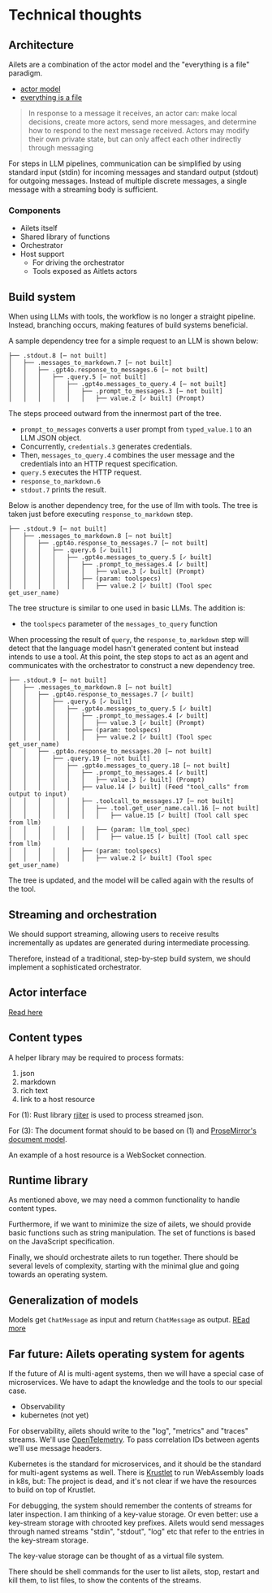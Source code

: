 # Technical thoughts

## Architecture

Ailets are a combination of the actor model and the "everything is a file" paradigm.

- [actor model](https://en.wikipedia.org/wiki/Actor_model)
- [everything is a file](https://en.wikipedia.org/wiki/Everything_is_a_file)

> In response to a message it receives, an actor can: make local decisions, create more actors, send more messages, and determine how to respond to the next message received. Actors may modify their own private state, but can only affect each other indirectly through messaging

For steps in LLM pipelines, communication can be simplified by using standard input (stdin) for incoming messages and standard output (stdout) for outgoing messages.  Instead of multiple discrete messages, a single message with a streaming body is sufficient.


### Components

- Ailets itself
- Shared library of functions
- Orchestrator
- Host support
  - For driving the orchestrator
  - Tools exposed as Aitlets actors


## Build system

When using LLMs with tools, the workflow is no longer a straight pipeline. Instead, branching occurs, making features of build systems beneficial.

A sample dependency tree for a simple request to an LLM is shown below:

```
├── .stdout.8 [⋯ not built]
│   ├── .messages_to_markdown.7 [⋯ not built]
│   │   ├── .gpt4o.response_to_messages.6 [⋯ not built]
│   │   │   ├── .query.5 [⋯ not built]
│   │   │   │   ├── .gpt4o.messages_to_query.4 [⋯ not built]
│   │   │   │   │   ├── .prompt_to_messages.3 [⋯ not built]
│   │   │   │   │   │   ├── value.2 [✓ built] (Prompt)
```

The steps proceed outward from the innermost part of the tree.

- `prompt_to_messages` converts a user prompt from `typed_value.1` to an LLM JSON object.
- Concurrently, `credentials.3` generates credentials.
- Then, `messages_to_query.4` combines the user message and the credentials into an HTTP request specification.
- `query.5` executes the HTTP request.
- `response_to_markdown.6`
- `stdout.7` prints the result.

Below is another dependency tree, for the use of llm with tools. The tree is taken just before executing `response_to_markdown` step.

```
├── .stdout.9 [⋯ not built]
│   ├── .messages_to_markdown.8 [⋯ not built]
│   │   ├── .gpt4o.response_to_messages.7 [⋯ not built]
│   │   │   ├── .query.6 [✓ built]
│   │   │   │   ├── .gpt4o.messages_to_query.5 [✓ built]
│   │   │   │   │   ├── .prompt_to_messages.4 [✓ built]
│   │   │   │   │   │   ├── value.3 [✓ built] (Prompt)
│   │   │   │   │   ├── (param: toolspecs)
│   │   │   │   │   │   ├── value.2 [✓ built] (Tool spec get_user_name)
```

The tree structure is similar to one used in basic LLMs. The addition is:

- the `toolspecs` parameter of the `messages_to_query` function

When processing the result of `query`, the `response_to_markdown` step will detect that the language model hasn't generated content but instead intends to use a tool. At this point, the step stops to act as an agent and communicates with the orchestrator to construct a new dependency tree.

```
├── .stdout.9 [⋯ not built]
│   ├── .messages_to_markdown.8 [⋯ not built]
│   │   ├── .gpt4o.response_to_messages.7 [✓ built]
│   │   │   ├── .query.6 [✓ built]
│   │   │   │   ├── .gpt4o.messages_to_query.5 [✓ built]
│   │   │   │   │   ├── .prompt_to_messages.4 [✓ built]
│   │   │   │   │   │   ├── value.3 [✓ built] (Prompt)
│   │   │   │   │   ├── (param: toolspecs)
│   │   │   │   │   │   ├── value.2 [✓ built] (Tool spec get_user_name)
│   │   ├── .gpt4o.response_to_messages.20 [⋯ not built]
│   │   │   ├── .query.19 [⋯ not built]
│   │   │   │   ├── .gpt4o.messages_to_query.18 [⋯ not built]
│   │   │   │   │   ├── .prompt_to_messages.4 [✓ built]
│   │   │   │   │   │   ├── value.3 [✓ built] (Prompt)
│   │   │   │   │   ├── value.14 [✓ built] (Feed "tool_calls" from output to input)
│   │   │   │   │   ├── .toolcall_to_messages.17 [⋯ not built]
│   │   │   │   │   │   ├── .tool.get_user_name.call.16 [⋯ not built]
│   │   │   │   │   │   │   ├── value.15 [✓ built] (Tool call spec from llm)
│   │   │   │   │   │   ├── (param: llm_tool_spec)
│   │   │   │   │   │   │   ├── value.15 [✓ built] (Tool call spec from llm)
│   │   │   │   │   ├── (param: toolspecs)
│   │   │   │   │   │   ├── value.2 [✓ built] (Tool spec get_user_name)
```

The tree is updated, and the model will be called again with the results of the tool.


## Streaming and orchestration

We should support streaming, allowing users to receive results incrementally as updates are generated during intermediate processing.

Therefore, instead of a traditional, step-by-step build system, we should implement a sophisticated orchestrator.


## Actor interface

[Read here](./actor-interface.md)


## Content types

A helper library may be required to process formats:

1. json
2. markdown
3. rich text
4. link to a host resource

For (1): Rust library [rjiter](https://crates.io/crates/rjiter) is used to process streamed json.

For (3): The document format should to be based on (1) and [ProseMirror's document model](https://github.com/ProseMirror/prosemirror-model).

An example of a host resource is a WebSocket connection.


## Runtime library

As mentioned above, we may need a common functionality to handle content types.

Furthermore, if we want to minimize the size of ailets, we should provide basic functions such as string manipulation. The set of functions is based on the JavaScript specification.

Finally, we should orchestrate ailets to run together. There should be several levels of complexity, starting with the minimal glue and going towards an operating system.


## Generalization of models

Models get `ChatMessage` as input and return `ChatMessage` as output. [REad more](./content-typedef.md)


## Far future: Ailets operating system for agents

If the future of AI is multi-agent systems, then we will have a special case of microservices. We have to adapt the knowledge and the tools to our special case.

- Observability
- kubernetes (not yet)

For observability, ailets should write to the "log", "metrics" and "traces" streams. We'll use [OpenTelemetry](https://opentelemetry.io/). To pass correlation IDs between agents we'll use message headers.

Kubernetes is the standard for microservices, and it should be the standard for multi-agent systems as well. There is [Krustlet](https://krustlet.dev/) to run WebAssembly loads in k8s, but: The project is dead, and it's not clear if we have the resources to build on top of Krustlet.

For debugging, the system should remember the contents of streams for later inspection. I am thinking of a key-value storage. Or even better: use a key-stream storage with chrooted key prefixes. Ailets would send messages through named streams "stdin", "stdout", "log" etc that refer to the entries in the key-stream storage.

The key-value storage can be thought of as a virtual file system.

There should be shell commands for the user to list ailets, stop, restart and kill them, to list files, to show the contents of the streams.
